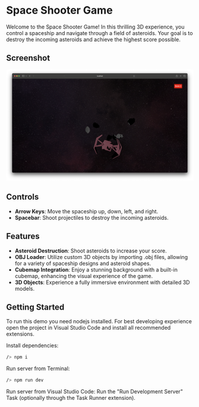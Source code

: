 # Space Shooter Game

Welcome to the Space Shooter Game! In this thrilling 3D experience, you control a spaceship and navigate through a field of asteroids. Your goal is to destroy the incoming asteroids and achieve the highest score possible.

 ## Screenshot

 ![Alt text](image.png)

## Controls

- **Arrow Keys**: Move the spaceship up, down, left, and right.
- **Spacebar**: Shoot projectiles to destroy the incoming asteroids.

## Features

- **Asteroid Destruction**: Shoot asteroids to increase your score.
- **OBJ Loader**: Utilize custom 3D objects by importing .obj files, allowing for a variety of spaceship designs and asteroid shapes.
- **Cubemap Integration**: Enjoy a stunning background with a built-in cubemap, enhancing the visual experience of the game.
- **3D Objects**: Experience a fully immersive environment with detailed 3D models.

## Getting Started

To run this demo you need nodejs installed. 
For best developing experience open the project in Visual Studio Code and install all recommended extensions.

Install dependencies:
```sh
/> npm i 
```

Run server from Terminal:
```sh
/> npm run dev
```

Run server from Visual Studio Code: Run the "Run Development Server" Task (optionally through the Task Runner extension).